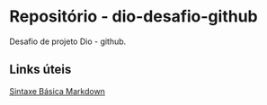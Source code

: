 # Repositório - dio-desafio-github
Desafio de projeto Dio - github.

## Links úteis
[Sintaxe Básica Markdown](https://markdownguide.org/basic-syntax/)
